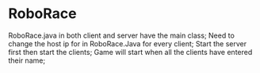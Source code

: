 # RoboRace
RoboRace.java in both client and server have the main class;
Need to change the host ip for in RoboRace.Java for every client;
Start the server first then start the clients;
Game will start when all the clients have entered their name;
